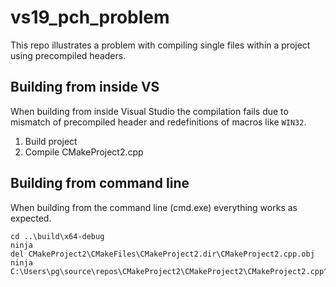 # vs19_pch_problem

This repo illustrates a problem with compiling single files within a project using precompiled headers.

## Building from inside VS

When building from inside Visual Studio the compilation fails due to mismatch of precompiled header and redefinitions of macros like `WIN32`.

1. Build project
2. Compile CMakeProject2.cpp



## Building from command line

When building from the command line (cmd.exe) everything works as expected.

```Batchfile
cd ..\build\x64-debug
ninja
del CMakeProject2\CMakeFiles\CMakeProject2.dir\CMakeProject2.cpp.obj
ninja C:\Users\pg\source\repos\CMakeProject2\CMakeProject2\CMakeProject2.cpp^^
```
